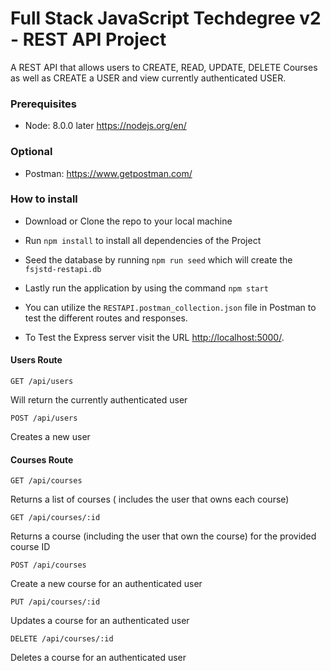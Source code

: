 # Full Stack JavaScript Techdegree v2 - REST API Project

A REST API that allows users to CREATE, READ, UPDATE, DELETE Courses as well as CREATE a USER and view currently authenticated USER.

### Prerequisites

- Node: 8.0.0 later <https://nodejs.org/en/>

### Optional

- Postman: <https://www.getpostman.com/>

### How to install

- Download or Clone the repo to your local machine

- Run `npm install` to install all dependencies of the Project

- Seed the database by running `npm run seed` which will create the `fsjstd-restapi.db`

* Lastly run the application by using the command `npm start`

* You can utilize the `RESTAPI.postman_collection.json` file in Postman to test the different routes and responses.

* To Test the Express server visit the URL [http://localhost:5000/](http://localhost:5000/).

#### Users Route

```
GET /api/users
```

Will return the currently authenticated user

```
POST /api/users
```

Creates a new user

#### Courses Route

```
GET /api/courses
```

Returns a list of courses ( includes the user that owns each course)

```
GET /api/courses/:id
```

Returns a course (including the user that own the course) for the provided course ID

```
POST /api/courses
```

Create a new course for an authenticated user

```
PUT /api/courses/:id
```

Updates a course for an authenticated user

```
DELETE /api/courses/:id
```

Deletes a course for an authenticated user
